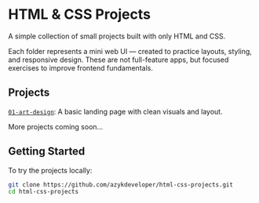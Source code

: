 # HTML & CSS Projects

A simple collection of small projects built with only HTML and CSS.

Each folder represents a mini web UI — created to practice layouts, styling, and responsive design. These are not full-feature apps, but focused exercises to improve frontend fundamentals.

## Projects
[`01-art-design`](https://azykdeveloper.github.io/html-css-projects/01-art-design): A basic landing page with clean visuals and layout.

More projects coming soon...
  

## Getting Started

To try the projects locally:

```bash
git clone https://github.com/azykdeveloper/html-css-projects.git
cd html-css-projects

